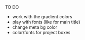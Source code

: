 TO DO
- work with the gradient colors
- play with fonts (like for main title)
- change meta bg color
- color/fonts for project boxes